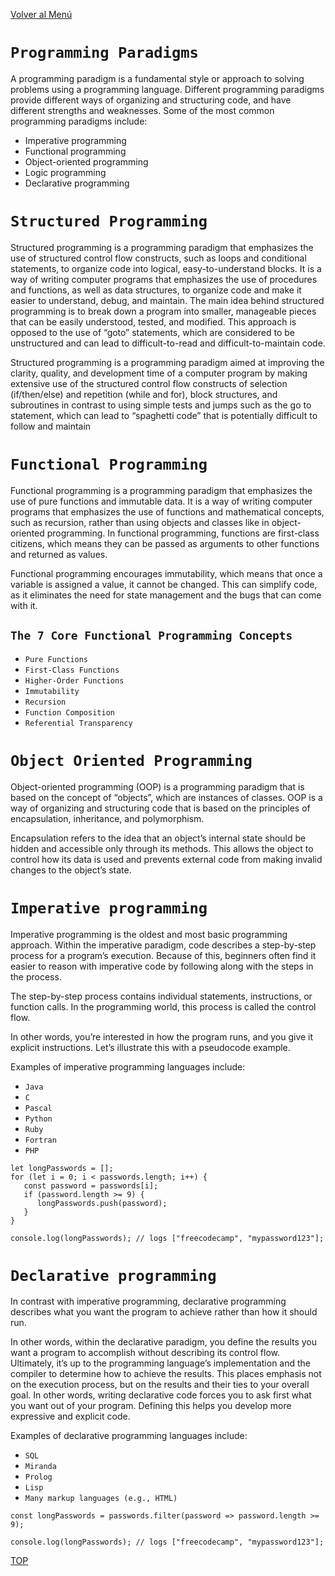 [Volver al Menú](root.md)

# `Programming Paradigms`

A programming paradigm is a fundamental style or approach to solving problems using a programming language. Different programming paradigms provide different ways of organizing and structuring code, and have different strengths and weaknesses. Some of the most common programming paradigms include:

- Imperative programming
- Functional programming
- Object-oriented programming
- Logic programming
- Declarative programming

# `Structured Programming`

Structured programming is a programming paradigm that emphasizes the use of structured control flow constructs, such as loops and conditional statements, to organize code into logical, easy-to-understand blocks. It is a way of writing computer programs that emphasizes the use of procedures and functions, as well as data structures, to organize code and make it easier to understand, debug, and maintain. The main idea behind structured programming is to break down a program into smaller, manageable pieces that can be easily understood, tested, and modified. This approach is opposed to the use of “goto” statements, which are considered to be unstructured and can lead to difficult-to-read and difficult-to-maintain code.

Structured programming is a programming paradigm aimed at improving the clarity, quality, and development time of a computer program by making extensive use of the structured control flow constructs of selection (if/then/else) and repetition (while and for), block structures, and subroutines in contrast to using simple tests and jumps such as the go to statement, which can lead to “spaghetti code” that is potentially difficult to follow and maintain

# `Functional Programming`

Functional programming is a programming paradigm that emphasizes the use of pure functions and immutable data. It is a way of writing computer programs that emphasizes the use of functions and mathematical concepts, such as recursion, rather than using objects and classes like in object-oriented programming. In functional programming, functions are first-class citizens, which means they can be passed as arguments to other functions and returned as values.

Functional programming encourages immutability, which means that once a variable is assigned a value, it cannot be changed. This can simplify code, as it eliminates the need for state management and the bugs that can come with it.

## `The 7 Core Functional Programming Concepts`

- `Pure Functions`
- `First-Class Functions`
- `Higher-Order Functions`
- `Immutability`
- `Recursion`
- `Function Composition`
- `Referential Transparency`

# `Object Oriented Programming`

Object-oriented programming (OOP) is a programming paradigm that is based on the concept of “objects”, which are instances of classes. OOP is a way of organizing and structuring code that is based on the principles of encapsulation, inheritance, and polymorphism.

Encapsulation refers to the idea that an object’s internal state should be hidden and accessible only through its methods. This allows the object to control how its data is used and prevents external code from making invalid changes to the object’s state.

# `Imperative programming`

Imperative programming is the oldest and most basic programming approach. Within the imperative paradigm, code describes a step-by-step process for a program’s execution. Because of this, beginners often find it easier to reason with imperative code by following along with the steps in the process.

The step-by-step process contains individual statements, instructions, or function calls. In the programming world, this process is called the control flow.

In other words, you’re interested in how the program runs, and you give it explicit instructions. Let’s illustrate this with a pseudocode example.

Examples of imperative programming languages include:

- `Java`
- `C`
- `Pascal`
- `Python`
- `Ruby`
- `Fortran`
- `PHP`

```
let longPasswords = [];
for (let i = 0; i < passwords.length; i++) {
   const password = passwords[i];
   if (password.length >= 9) {
      longPasswords.push(password);
   }
}

console.log(longPasswords); // logs ["freecodecamp", "mypassword123"];
```

# `Declarative programming`

In contrast with imperative programming, declarative programming describes what you want the program to achieve rather than how it should run.

In other words, within the declarative paradigm, you define the results you want a program to accomplish without describing its control flow. Ultimately, it’s up to the programming language’s implementation and the compiler to determine how to achieve the results. This places emphasis not on the execution process, but on the results and their ties to your overall goal. In other words, writing declarative code forces you to ask first what you want out of your program. Defining this helps you develop more expressive and explicit code.

Examples of declarative programming languages include:

- `SQL`
- `Miranda`
- `Prolog`
- `Lisp`
- `Many markup languages (e.g., HTML)`

```
const longPasswords = passwords.filter(password => password.length >= 9);

console.log(longPasswords); // logs ["freecodecamp", "mypassword123"];
```

[TOP](#programming-paradigms)
